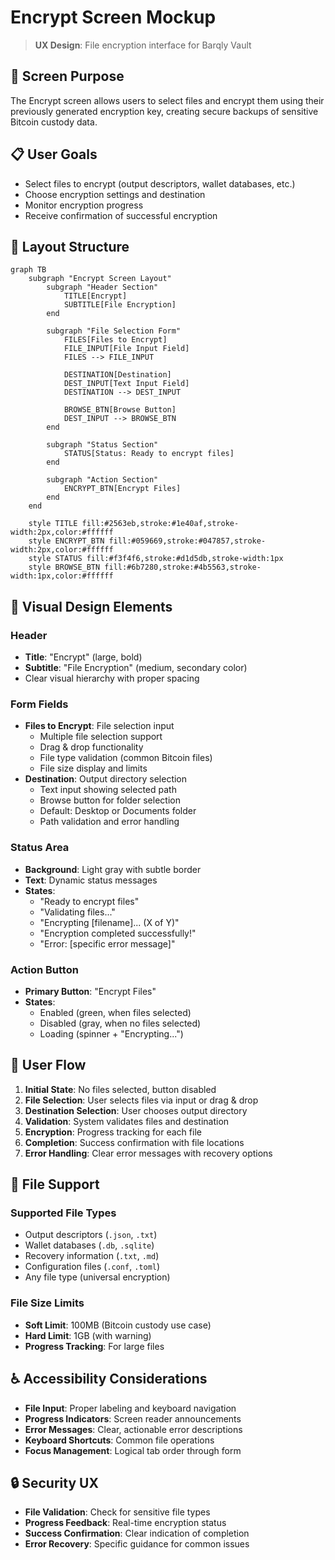 # Encrypt Screen Mockup

> **UX Design**: File encryption interface for Barqly Vault

## 🎯 Screen Purpose

The Encrypt screen allows users to select files and encrypt them using their previously generated encryption key, creating secure backups of sensitive Bitcoin custody data.

## 📋 User Goals

- Select files to encrypt (output descriptors, wallet databases, etc.)
- Choose encryption settings and destination
- Monitor encryption progress
- Receive confirmation of successful encryption

## 🎨 Layout Structure

```mermaid
graph TB
    subgraph "Encrypt Screen Layout"
        subgraph "Header Section"
            TITLE[Encrypt]
            SUBTITLE[File Encryption]
        end

        subgraph "File Selection Form"
            FILES[Files to Encrypt]
            FILE_INPUT[File Input Field]
            FILES --> FILE_INPUT

            DESTINATION[Destination]
            DEST_INPUT[Text Input Field]
            DESTINATION --> DEST_INPUT

            BROWSE_BTN[Browse Button]
            DEST_INPUT --> BROWSE_BTN
        end

        subgraph "Status Section"
            STATUS[Status: Ready to encrypt files]
        end

        subgraph "Action Section"
            ENCRYPT_BTN[Encrypt Files]
        end
    end

    style TITLE fill:#2563eb,stroke:#1e40af,stroke-width:2px,color:#ffffff
    style ENCRYPT_BTN fill:#059669,stroke:#047857,stroke-width:2px,color:#ffffff
    style STATUS fill:#f3f4f6,stroke:#d1d5db,stroke-width:1px
    style BROWSE_BTN fill:#6b7280,stroke:#4b5563,stroke-width:1px,color:#ffffff
```

## 🎨 Visual Design Elements

### **Header**

- **Title**: "Encrypt" (large, bold)
- **Subtitle**: "File Encryption" (medium, secondary color)
- Clear visual hierarchy with proper spacing

### **Form Fields**

- **Files to Encrypt**: File selection input
  - Multiple file selection support
  - Drag & drop functionality
  - File type validation (common Bitcoin files)
  - File size display and limits
- **Destination**: Output directory selection
  - Text input showing selected path
  - Browse button for folder selection
  - Default: Desktop or Documents folder
  - Path validation and error handling

### **Status Area**

- **Background**: Light gray with subtle border
- **Text**: Dynamic status messages
- **States**:
  - "Ready to encrypt files"
  - "Validating files..."
  - "Encrypting [filename]... (X of Y)"
  - "Encryption completed successfully!"
  - "Error: [specific error message]"

### **Action Button**

- **Primary Button**: "Encrypt Files"
- **States**:
  - Enabled (green, when files selected)
  - Disabled (gray, when no files selected)
  - Loading (spinner + "Encrypting...")

## 🔄 User Flow

1. **Initial State**: No files selected, button disabled
2. **File Selection**: User selects files via input or drag & drop
3. **Destination Selection**: User chooses output directory
4. **Validation**: System validates files and destination
5. **Encryption**: Progress tracking for each file
6. **Completion**: Success confirmation with file locations
7. **Error Handling**: Clear error messages with recovery options

## 📁 File Support

### **Supported File Types**

- Output descriptors (`.json`, `.txt`)
- Wallet databases (`.db`, `.sqlite`)
- Recovery information (`.txt`, `.md`)
- Configuration files (`.conf`, `.toml`)
- Any file type (universal encryption)

### **File Size Limits**

- **Soft Limit**: 100MB (Bitcoin custody use case)
- **Hard Limit**: 1GB (with warning)
- **Progress Tracking**: For large files

## ♿ Accessibility Considerations

- **File Input**: Proper labeling and keyboard navigation
- **Progress Indicators**: Screen reader announcements
- **Error Messages**: Clear, actionable error descriptions
- **Keyboard Shortcuts**: Common file operations
- **Focus Management**: Logical tab order through form

## 🔒 Security UX

- **File Validation**: Check for sensitive file types
- **Progress Feedback**: Real-time encryption status
- **Success Confirmation**: Clear indication of completion
- **Error Recovery**: Specific guidance for common issues
